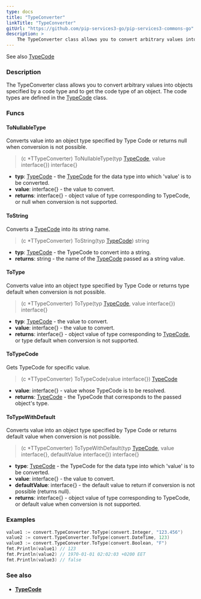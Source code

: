 ```yaml
---
type: docs
title: "TypeConverter"
linkTitle: "TypeConverter"
gitUrl: "https://github.com/pip-services3-go/pip-services3-commons-go"
description: > 
    The TypeConverter class allows you to convert arbitrary values into objects specified by a code type and to get the code type of an object.
---
```

See also [TypeCode](../../convert/type_code)

### Description
The TypeConverter class allows you to convert arbitrary values into objects specified by a code type and to get the code type of an object. The code types are defined in the [TypeCode](../../convert/type_code) class.


### Funcs

#### ToNullableType
Converts value into an object type specified by Type Code or returns null when conversion is not possible.

> (c *TTypeConverter) ToNullableType(typ [TypeCode](../../convert/type_code), value interface{}) interface{}

- **typ**: [TypeCode](../../convert/type_code) - the [TypeCode](../../convert/type_code) for the data type into which 'value' is to be converted.
- **value**: interface{} - the value to convert.
- **returns**: interface{} - object value of type corresponding to TypeCode, or null when conversion is not supported.

#### ToString
Converts a [TypeCode](../../convert/type_code) into its string name.

> (c *TTypeConverter) ToString(typ [TypeCode](../../convert/type_code)) string

- **typ**: [TypeCode](../../convert/type_code) - the TypeCode to convert into a string.
- **returns**: string - the name of the [TypeCode](../../convert/type_code) passed as a string value.

#### ToType
Converts value into an object type specified by Type Code or returns type default when conversion is not possible.

> (c *TTypeConverter) ToType(typ [TypeCode](../../convert/type_code), value interface{}) interface{}

- **typ**: [TypeCode](../../convert/type_code) - the value to convert.
- **value**: interface{} - the value to convert.
- **returns**: interface{} - object value of type corresponding to [TypeCode](../../convert/type_code), or type default when conversion is not supported.


#### ToTypeCode
Gets TypeCode for specific value.

> (c *TTypeConverter) ToTypeCode(value interface{}) [TypeCode](../../convert/type_code)

- **value**: interface{} - value whose TypeCode is to be resolved.
- **returns**: [TypeCode](../../convert/type_code) - the TypeCode that corresponds to the passed object's type.

#### ToTypeWithDefault
Converts value into an object type specified by Type Code or returns default value when conversion is not possible.

> (c *TTypeConverter) ToTypeWithDefault(typ [TypeCode](../../convert/type_code), value interface{}, defaultValue interface{}) interface{}

- **type**: [TypeCode](../../convert/type_code) - the TypeCode for the data type into which 'value' is to be converted.
- **value**: interface{} - the value to convert.
- **defaultValue**: interface{} - the default value to return if conversion is not possible (returns null).
- **returns**: interface{} - object value of type corresponding to TypeCode, or default value when conversion is not supported.

### Examples


```go
value1 := convert.TypeConverter.ToType(convert.Integer, "123.456")
value2 := convert.TypeConverter.ToType(convert.DateTime, 123)
value3 := convert.TypeConverter.ToType(convert.Boolean, "F")
fmt.Println(value1) // 123
fmt.Println(value2) // 1970-01-01 02:02:03 +0200 EET
fmt.Println(value3) // false
```

### See also
- #### [TypeCode](../../convert/type_code)
